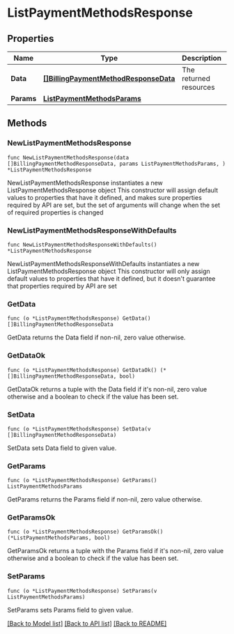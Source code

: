 # ListPaymentMethodsResponse

## Properties

Name | Type | Description | Notes
------------ | ------------- | ------------- | -------------
**Data** | [**[]BillingPaymentMethodResponseData**](BillingPaymentMethodResponseData.md) | The returned resources | 
**Params** | [**ListPaymentMethodsParams**](ListPaymentMethodsParams.md) |  | 

## Methods

### NewListPaymentMethodsResponse

`func NewListPaymentMethodsResponse(data []BillingPaymentMethodResponseData, params ListPaymentMethodsParams, ) *ListPaymentMethodsResponse`

NewListPaymentMethodsResponse instantiates a new ListPaymentMethodsResponse object
This constructor will assign default values to properties that have it defined,
and makes sure properties required by API are set, but the set of arguments
will change when the set of required properties is changed

### NewListPaymentMethodsResponseWithDefaults

`func NewListPaymentMethodsResponseWithDefaults() *ListPaymentMethodsResponse`

NewListPaymentMethodsResponseWithDefaults instantiates a new ListPaymentMethodsResponse object
This constructor will only assign default values to properties that have it defined,
but it doesn't guarantee that properties required by API are set

### GetData

`func (o *ListPaymentMethodsResponse) GetData() []BillingPaymentMethodResponseData`

GetData returns the Data field if non-nil, zero value otherwise.

### GetDataOk

`func (o *ListPaymentMethodsResponse) GetDataOk() (*[]BillingPaymentMethodResponseData, bool)`

GetDataOk returns a tuple with the Data field if it's non-nil, zero value otherwise
and a boolean to check if the value has been set.

### SetData

`func (o *ListPaymentMethodsResponse) SetData(v []BillingPaymentMethodResponseData)`

SetData sets Data field to given value.


### GetParams

`func (o *ListPaymentMethodsResponse) GetParams() ListPaymentMethodsParams`

GetParams returns the Params field if non-nil, zero value otherwise.

### GetParamsOk

`func (o *ListPaymentMethodsResponse) GetParamsOk() (*ListPaymentMethodsParams, bool)`

GetParamsOk returns a tuple with the Params field if it's non-nil, zero value otherwise
and a boolean to check if the value has been set.

### SetParams

`func (o *ListPaymentMethodsResponse) SetParams(v ListPaymentMethodsParams)`

SetParams sets Params field to given value.



[[Back to Model list]](../README.md#documentation-for-models) [[Back to API list]](../README.md#documentation-for-api-endpoints) [[Back to README]](../README.md)



